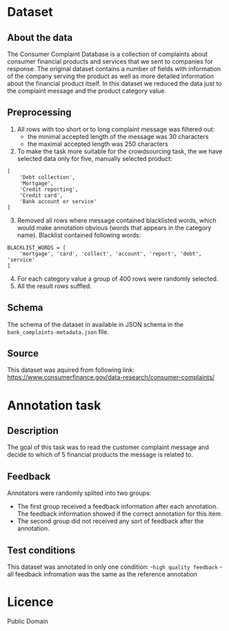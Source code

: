 # Dataset
## About the data
The Consumer Complaint Database is a collection of complaints about consumer financial products and services that we sent to companies for response. The original dataset contains a number of fields with information of the company serving the product as well as more detailed information about the financial product itself. In this dataset we reduced the data just to the complaint message and the product category value.

## Preprocessing
1. All rows with too short or to long complaint message was filtered out:
    - the minimal accepted length of the message was 30 characters
    - the maximal accepted length was 250 characters
2. To make the task more suitable for the crowdsourcing task, the we have selected data only for five, manually selected product:
```
[
    'Debt collection',
    'Mortgage',
    'Credit reporting',
    'Credit card',
    'Bank account or service'
]
```
3. Removed all rows where message contained blacklisted words, which would make annotation obvious (words that appears in the category name). Blacklist contained following words:
```
BLACKLIST_WORDS = [
    'mortgage', 'card', 'collect', 'account', 'report', 'debt', 'service'
]
```
4. For each category value a group of 400 rows were randomly selected.
5. All the result rows suffled.

## Schema
The schema of the dataset in available in JSON schema in the `bank_complaints-metadata.json` file.

## Source
This dataset was aquired from following link:
https://www.consumerfinance.gov/data-research/consumer-complaints/

# Annotation task
## Description
The goal of this task was to read the customer complaint message and decide to which of 5 financial products the message is related to.

## Feedback
Annotators were randomly splited into two groups:
- The first group received a feedback information after each annotation. The feedback information showed if the correct annotation for this item.
- The second group did not received any sort of feedback after the annotation.

## Test conditions
This dataset was annotated in only one condition:
-`high quality feedback` - all feedback infromation was the same as the reference annotation

#  Licence
Public Domain
